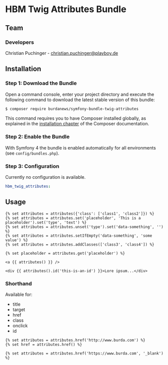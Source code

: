# HBM Twig Attributes Bundle

## Team

### Developers
Christian Puchinger - christian.puchinger@playboy.de

## Installation

### Step 1: Download the Bundle

Open a command console, enter your project directory and execute the
following command to download the latest stable version of this bundle:

```bash
$ composer require burdanews/symfony-bundle-twig-attributes 
```

This command requires you to have Composer installed globally, as explained
in the [installation chapter](https://getcomposer.org/doc/00-intro.md)
of the Composer documentation.

### Step 2: Enable the Bundle

With Symfony 4 the bundle is enabled automatically for all environments (see `config/bundles.php`). 

### Step 3: Configuration

Currently no configuration is available.

```yml
hbm_twig_attributes:
```

## Usage

```twig
{% set attributes = attributes({'class': ['class1', 'class2']}) %}
{% set attributes = attributes.set('placeholder', 'This is a placeholder').set('type', 'text') %}
{% set attributes = attributes.unset('type').set('data-something', '') %}
{% set attributes = attributes.setIfEmpty('data-something', 'some value') %}
{% set attributes = attributes.addClasses(['class3', 'class4']) %}

{% set placeholder = attributes.get('placeholder') %}
```

```twig
<a {{ attributes() }} />

<div {{ attributes().id('this-is-an-id') }}>Lore ipsum...</div>
```

### Shorthand

Available for:
- title
- target
- href
- class
- onclick
- id

```twig
{% set attributes = attributes.href('http://www.burda.com') %}
{% set href = attributes.href() %}

{% set attributes = attributes.href('https://www.burda.com', '_blank') %}
```

